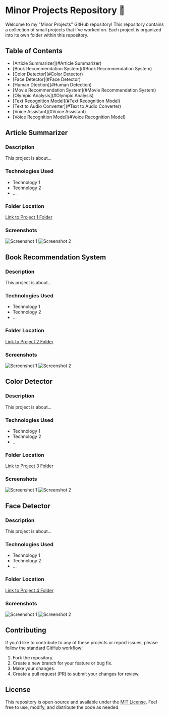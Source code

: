 # Minor Projects Repository 🚀

Welcome to my "Minor Projects" GitHub repository! This repository contains a collection of small projects that I've worked on. Each project is organized into its own folder within this repository.

## Table of Contents

- [Article Summarizer](#Article Summarizer)
- [Book Recommendation System](#Book Recommendation System)
- [Color Detector](#Color Detector)
- [Face Detector](#Face Detector)
- [Human Dtection](#Human Detection)
- [Movie Recommendation System](#Movie Recommendation System)
- [Olympic Analysis](#Olympic Analysis)
- [Text Recognition Model](#Text Recognition Model)
- [Text to Audio Converter](#Text to Audio Converter)
- [Voice Assistant](#Voice Assistant)
- [Voice Recognition Model](#Voice Recognition Model)

## Article Summarizer

### Description

This project is about...

### Technologies Used

- Technology 1
- Technology 2
- ...

### Folder Location

[Link to Project 1 Folder](/project-1/)

### Screenshots

![Screenshot 1](/project-1/screenshots/screenshot1.png)
![Screenshot 2](/project-1/screenshots/screenshot2.png)

## Book Recommendation System

### Description

This project is about...

### Technologies Used

- Technology 1
- Technology 2
- ...

### Folder Location

[Link to Project 2 Folder](/project-2/)

### Screenshots

![Screenshot 1](/project-2/screenshots/screenshot1.png)
![Screenshot 2](/project-2/screenshots/screenshot2.png)

## Color Detector

### Description

This project is about...

### Technologies Used

- Technology 1
- Technology 2
- ...

### Folder Location

[Link to Project 3 Folder](/project-3/)

### Screenshots

![Screenshot 1](/project-3/screenshots/screenshot1.png)
![Screenshot 2](/project-3/screenshots/screenshot2.png)

## Face Detector

### Description

This project is about...

### Technologies Used

- Technology 1
- Technology 2
- ...

### Folder Location

[Link to Project 4 Folder](/project-4/)

### Screenshots

![Screenshot 1](/project-4/screenshots/screenshot1.png)
![Screenshot 2](/project-4/screenshots/screenshot2.png)

## Contributing

If you'd like to contribute to any of these projects or report issues, please follow the standard GitHub workflow:

1. Fork the repository.
2. Create a new branch for your feature or bug fix.
3. Make your changes.
4. Create a pull request (PR) to submit your changes for review.

## License

This repository is open-source and available under the [MIT License](LICENSE). Feel free to use, modify, and distribute the code as needed.
